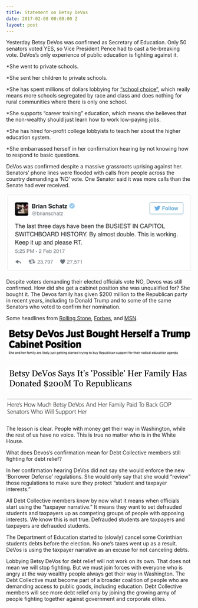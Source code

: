 ```yaml
---
title: Statement on Betsy DeVos
date: 2017-02-08 00:00:00 Z
layout: post
---
```


Yesterday Betsy DeVos was confirmed as Secretary of Education. Only 50 senators voted YES, so Vice President Pence had to cast a tie-breaking vote. DeVos’s only experience of public education is fighting against it. 

*She went to private schools.

*She sent her children to private schools.

*She has spent millions of dollars lobbying for [“school choice”](http://news.vice.com/story/school-choice-detroit-betsy-devos), which really means more schools segregated by race and class and does nothing for rural communities where there is only one school. 

*She supports “career training” education, which means she believes that the non-wealthy should just learn how to work low-paying jobs.

*She has hired for-profit college lobbyists to teach her about the higher education system.

*She embarrassed herself in her confirmation hearing by not knowing how to respond to basic questions. 

DeVos was confirmed despite a massive grassroots uprising against her. Senators’ phone lines were flooded with calls from people across the country demanding a ‘NO’ vote. One Senator said it was more calls than the Senate had ever received. 

![alt](/assets/images/2017/02/brians1.jpg)


Despite voters demanding their elected officials vote NO, Devos was still confirmed. How did she get a cabinet position she was unqualified for? She bought it. The Devos family has given $200 million to the Republican party in recent years, including to Donald Trump and to some of the same Senators who voted to confirm her nomination. 

Some headlines from [Rolling Stone](http://http://www.rollingstone.com/politics/features/betsy-devos-just-bought-herself-a-trump-cabinet-position-w465578), [Forbes](http://http://www.forbes.com/sites/danalexander/2017/01/17/devos-says-its-possible-her-family-has-donated-200m-to-republicans/#148d1f8f4268), and [MSN](http://https://www.msn.com/en-us/news/politics/heres-how-much-betsy-devos-and-her-family-paid-to-back-gop-senators-who-will-support-her/ar-AAmz6e5). 

![alt](/assets/images/2017/02/rs1.jpg)

![alt](/assets/images/2017/02/devos2_1.jpg)

![alt](/assets/images/2017/02/devos3_1.jpg)



The lesson is clear. People with money get their way in Washington, while the rest of us have no voice. This is true no matter who is in the White House. 

What does Devos’s confirmation mean for Debt Collective members still fighting for debt relief? 

In her confirmation hearing DeVos did not say she would enforce the new ‘Borrower Defense’ regulations. She would only say that she would “review” those regulations to make sure they protect “student and taxpayer interests.” 

All Debt Collective members know by now what it means when officials start using the “taxpayer narrative.” It means they want to set defrauded students and taxpayers up as competing groups of people with opposing interests. We know this is not true. Defrauded students are taxpayers and taxpayers are defrauded students. 

The Department of Education started to (slowly) cancel some Corinthian students debts before the election. No one’s taxes went up as a result. DeVos is using the taxpayer narrative as an excuse for not canceling debts. 

Lobbying Betsy DeVos for debt relief will not work on its own. That does not mean we will stop fighting. But we must join forces with everyone who is angry at the way wealthy people always get their way in Washington. The Debt Collective must become part of a broader coalition of people who are demanding access to public goods, including education. Debt Collective members will see more debt relief only by joining the growing army of people fighting together against government and corporate elites. 

